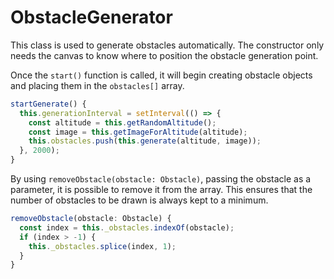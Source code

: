 # ObstacleGenerator

This class is used to generate obstacles automatically. The constructor only needs the canvas to know where to position the obstacle generation point.

Once the `start()` function is called, it will begin creating obstacle objects and placing them in the `obstacles[]` array.

```Typescript
startGenerate() {  
  this.generationInterval = setInterval(() => {  
    const altitude = this.getRandomAltitude();  
    const image = this.getImageForAltitude(altitude);  
    this.obstacles.push(this.generate(altitude, image));  
  }, 2000);  
}
```

By using `removeObstacle(obstacle: Obstacle)`, passing the obstacle as a parameter, it is possible to remove it from the array. This ensures that the number of obstacles to be drawn is always kept to a minimum.

```Typescript
removeObstacle(obstacle: Obstacle) {  
  const index = this._obstacles.indexOf(obstacle);  
  if (index > -1) {  
    this._obstacles.splice(index, 1);  
  }  
}
```